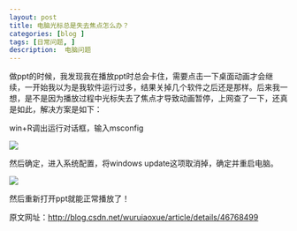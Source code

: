 ```yaml
---
layout: post
title: 电脑光标总是失去焦点怎么办？
categories: [blog ]
tags: [日常问题, ]
description:  电脑问题
---
```


做ppt的时候，我发现我在播放ppt时总会卡住，需要点击一下桌面动画才会继续，一开始我以为是我软件运行过多，结果关掉几个软件之后还是那样。后来我一想，是不是因为播放过程中光标失去了焦点才导致动画暂停，上网查了一下，还真是如此，解决方案是如下：

win+R调出运行对话框，输入msconfig

<img src="http://ohhuvbasf.bkt.clouddn.com/170425-1.png" />

然后确定，进入系统配置，将windows update这项取消掉，确定并重启电脑。

<img src="http://ohhuvbasf.bkt.clouddn.com/170425-2.png" />

然后重新打开ppt就能正常播放了！

原文网址：<http://blog.csdn.net/wuruiaoxue/article/details/46768499>
